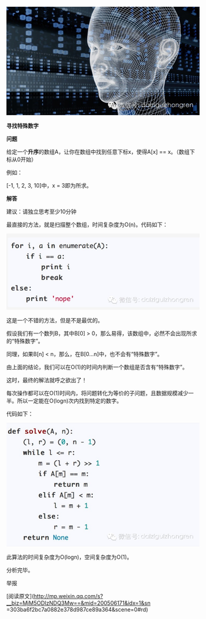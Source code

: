 ![](_resources/【经典面试题】寻找特殊数字image0.jpg)

**寻找特殊数字**

**问题**

给定一个**升序**的数组A，让你在数组中找到任意下标x，使得A[x] == x。（数组下标从0开始）

例如：

[-1, 1, 2, 3, 10]中，x = 3即为所求。

  

**解答**

建议：请独立思考至少10分钟

  

最直接的方法，就是扫描整个数组，时间复杂度为O(n)。代码如下：

![](_resources/【经典面试题】寻找特殊数字image1.jpg)

  

这是一个不错的方法，但是不是最优的。

假设我们有一个数列B，其中B[0] > 0，那么易得，该数组中，必然不会出现所求的“特殊数字”。

同理，如果B[n] < n，那么，在B[0...n]中，也不会有“特殊数字”。

由上面的结论，我们可以在O(1)的时间内判断一个数组是否含有“特殊数字”。

这时，最终的解法就呼之欲出了！

每次操作都可以在O(1)时间内，将问题转化为等价的子问题，且数据规模减少一半。所以一定能在O(logn)次内找到特定的数字。

代码如下：

  

![](_resources/【经典面试题】寻找特殊数字image2.jpg)

此算法的时间复杂度为O(logn)，空间复杂度为O(1)。

  

分析完毕。

  

  

举报

[阅读原文](http://mp.weixin.qq.com/s?__biz=MjM5ODIzNDQ3Mw==&mid=200506171&idx=1&sn
=303ba6f2bc7a0882e378d987ce89a364&scene=0#rd)

